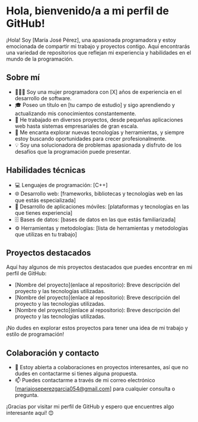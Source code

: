 # Hola, bienvenido/a a mi perfil de GitHub!

¡Hola! Soy [María José Pérez], una apasionada programadora y estoy emocionada de compartir mi trabajo y proyectos contigo. Aquí encontrarás una variedad de repositorios que reflejan mi experiencia y habilidades en el mundo de la programación.

## Sobre mí

- 👩🏻‍💻 Soy una mujer programadora con [X] años de experiencia en el desarrollo de software.
- 🎓 Poseo un título en [tu campo de estudio] y sigo aprendiendo y actualizando mis conocimientos constantemente.
- 💼 He trabajado en diversos proyectos, desde pequeñas aplicaciones web hasta sistemas empresariales de gran escala.
- 🌱 Me encanta explorar nuevas tecnologías y herramientas, y siempre estoy buscando oportunidades para crecer profesionalmente.
- 💡 Soy una solucionadora de problemas apasionada y disfruto de los desafíos que la programación puede presentar.

## Habilidades técnicas

- 💻 Lenguajes de programación: [C++]
- 🌐 Desarrollo web: [frameworks, bibliotecas y tecnologías web en las que estás especializada]
- 📱 Desarrollo de aplicaciones móviles: [plataformas y tecnologías en las que tienes experiencia]
- 🗄️ Bases de datos: [bases de datos en las que estás familiarizada]
- ⚙️ Herramientas y metodologías: [lista de herramientas y metodologías que utilizas en tu trabajo]

## Proyectos destacados

Aquí hay algunos de mis proyectos destacados que puedes encontrar en mi perfil de GitHub:

- [Nombre del proyecto](enlace al repositorio): Breve descripción del proyecto y las tecnologías utilizadas.
- [Nombre del proyecto](enlace al repositorio): Breve descripción del proyecto y las tecnologías utilizadas.
- [Nombre del proyecto](enlace al repositorio): Breve descripción del proyecto y las tecnologías utilizadas.

¡No dudes en explorar estos proyectos para tener una idea de mi trabajo y estilo de programación!

## Colaboración y contacto

- 🤝 Estoy abierta a colaboraciones en proyectos interesantes, así que no dudes en contactarme si tienes alguna propuesta.
- 📫 Puedes contactarme a través de mi correo electrónico [mariajoseperezgarcia054@gmail.com] para cualquier consulta o pregunta.

¡Gracias por visitar mi perfil de GitHub y espero que encuentres algo interesante aquí! 😊
